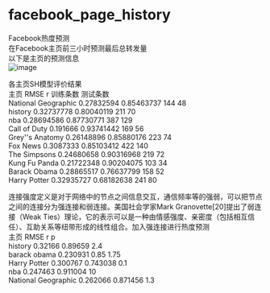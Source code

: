# facebook_page_history
Facebook热度预测<br />
在Facebook主页前三小时预测最后总转发量<br />
以下是主页的预测信息<br />
 ![image](https://github.com/yxzero/facebook_page_history/blob/master/%E7%BD%91%E9%A1%B5%E6%88%AA%E5%9B%BE.png)

各主页SH模型评价结果<br />
主页 RMSE r 训练条数 测试条数<br />
National Geographic 0.27832594 0.85463737 144 48<br />
history	0.32737778	0.80040119	211	70<br />
nba	0.28694586	0.87730771	387	129<br />
Call of Duty	0.191666	0.93741442	169	56<br />
Grey''s Anatomy	0.26148896	0.85880176	223	74<br />
Fox News	0.3087333	0.85103412	422	140<br />
The Simpsons	0.24680658	0.90316968	219	72<br />
Kung Fu Panda	0.21722348	0.90204075	103	34<br />
Barack Obama	0.28865517	0.76637799	158	52<br />
Harry Potter	0.32935727	0.68182638	241	80<br />

连接强度定义是对于网络中的节点之间信息交互，通信频率等的强弱，可以把节点之间的连接分为强连接和弱连接。美国社会学家Mark Granovette[20]提出了弱连接（Weak Ties）理论，它的表示可以是一种由情感强度、亲密度（包括相互信任）、互助关系等纽带形成的线性组合。加入强连接进行热度预测<br />
主页	RMSE	r	p<br />
history	0.32166	0.89659	2.4<br />
barack obama	0.230931	0.85	1.75<br />
Harry Potter	0.300767	0.743038	0.1<br />
nba	0.247463	0.911004	  10<br />
National Geographic	0.262066	0.871456	1.3<br />
